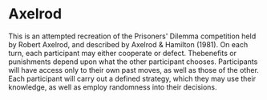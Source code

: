 Axelrod
=======

This is an attempted recreation of the Prisoners' Dilemma competition held by Robert Axelrod, and described by Axelrod & Hamilton (1981).  On each turn, each participant may either cooperate or defect. Thebenefits or punishments depend upon what the other participant chooses.  Participants will have access only to their own past moves, as well as those of the other.  Each participant will carry out a defined strategy, which they may use their knowledge, as well as employ randomness into their decisions.
